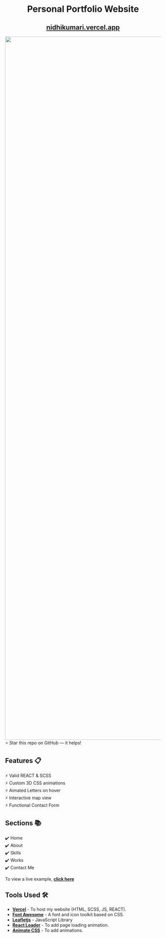 <div align="center">

<h1>Personal Portfolio Website </h1>

<h2>
  <a href="https://nidhikumari.vercel.app/">nidhikumari.vercel.app</a>
</h2>


<div align="center">
  <a href="https://nidhikumari.vercel.app/">
<img width="2277" alt="Group 1" src="https://user-images.githubusercontent.com/77065920/177051557-889ef12c-2d60-4256-a9a2-4c18356a77be.png">
  </a>
</div>
  </div>
⭐ Star this repo on GitHub — it helps!

## Features 📋

⚡️ Valid REACT & SCSS \
⚡️ Custom 3D CSS animations\
⚡️ Aimated Letters on hover\
⚡️ Interactive map view\
⚡️ Functional Contact Form
  

## Sections 📚


✔️ Home\
✔️ About\
✔️ Skills \
✔️ Works\
✔️ Contact Me


To view a live example, **[click here](https://nidhikumari.vercel.app/)**

## Tools Used 🛠️

- [**Vercel**](https://vercel.com/new) - To host my  website (HTML, SCSS, JS, REACT).
- [**Font Awesome**](https://fontawesome.com/) - A font and icon toolkit based on CSS.
- [**Leafletjs**](https://leafletjs.com/) - JavaScript Library
- [**React Loader**](https://www.npmjs.com/package/react-loader) - To add page loading animation.
- [**Animate CSS**](https://animate.style/) - To add animations.

<br/>

